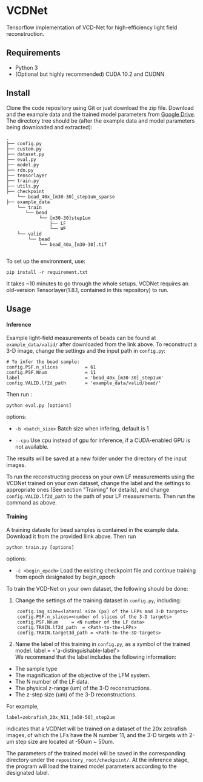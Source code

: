 # VCDNet

Tensorflow implementation of VCD-Net for high-efficiency light field reconstruction. 

## Requirements

* Python 3
* (Optional but highly recommended) CUDA 10.2 and CUDNN 

## Install

Clone the code repository using Git or just download the zip file. Download and the example data and the trained model parameters from [Google Drive](https://drive.google.com/file/d/1bMnlc2vHlXWbiPxtTs4u-Kw-wdM-4L--/view?usp=sharing). The directory tree should be (after the example data and model parameters being downloaded and extracted): 
```    
.
├── config.py
├── custom.py
├── dataset.py
├── eval.py
├── model.py
├── rdn.py
├── tensorlayer
├── train.py
├── utils.py
├── checkpoint
    └── bead_40x_[m30-30]_step1um_sparse
├── example_data
    └── train
       └── bead
            └── [m30-30]step1um
                ├── LF
                └── WF
    └── valid
        └── bead
            └── bead_40x_[m30-30].tif
        
```

To set up the environment, use:
```
pip install -r requirement.txt
```
It takes ~10 minutes to go through the whole setups. VCDNet requires an old-version Tensorlayer(1.8.1, contained in this repository) to run.

## Usage

#### Inference

Example light-field measurements of beads can be found at `example_data/valid/` after downloaded from the link above. To reconstruct a 3-D image, 
change the settings and the input path in `config.py`:

```
# To infer the bead sample:
config.PSF.n_slices          = 61
config.PSF.Nnum              = 11
label                        = 'bead_40x_[m30-30]_step1um' 
config.VALID.lf2d_path       = 'example_data/valid/bead/'  

```

Then run :
```
python eval.py [options]
```

options: 

* `-b <batch_size>`  Batch size when infering, default is 1

*  `--cpu`           Use cpu instead of gpu for inference, if a CUDA-enabled GPU is not available. 

The results will be saved at a new folder under the directory of the input images. 

To run the reconstructing process on your own LF measurements using the VCDNet trained on your own dataset, change the label and the settings to appropriate ones (See  section "Training" for details), and change `config.VALID.lf2d_path` to the path of your LF measurements. Then run the command as above.

#### Training 

A training dataste for bead samples is contained in the example data. Download it from the provided llink above.
Then run

```
python train.py [options]
```
options:

* `-c <begin_epoch>`   Load the existing checkpoint file and continue training from epoch designated by begin_epoch   

To train the VCD-Net on your own dataset, the following should be done:
1. Change the settings of the training dataset in `config.py`, including:
```
    config.img_size=<lateral size (px) of the LFPs and 3-D targets>
    config.PSF.n_slices=<number of slices of the 3-D targets>                                                            
    config.PSF.Nnum     = <N number of the LF data>
    config.TRAIN.lf2d_path  = <Path-to-the-LFPs>     
    config.TRAIN.target3d_path = <Path-to-the-3D-targets>  

```

2. Name the label of this training in `config.py`, as a symbol of the trained model.
    label =  <'a-distinguishable-label'>   
We recommand that the label includes the following information:
* The sample type  
* The magnification of the objective of the LFM system.
* The N number of the LF data.
* The physical z-range (um) of the 3-D reconstructions.
* The z-step size (um) of the 3-D reconstructions.

For example,
 ```
 label=zebrafish_20x_N11_[m50-50]_step2um
 ``` 
 indicates that a VCDNet will be trained on a dataset of the 20x zebrafish images, of which the LFs have the N number 11, and the 3-D targets with 2-um step size are located at -50um ~ 50um.  

The parameters of the trained model will be saved in the corresponding directory under the `repository_root/checkpoint/`. At the inference stage, the program will load the trained model parameters according to the designated label.


